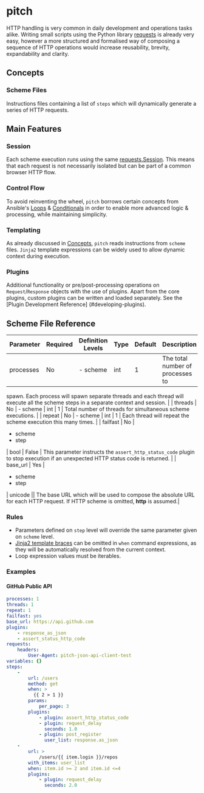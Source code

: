 # pitch

HTTP handling is very common in daily development and operations tasks alike. 
Writing small scripts using the Python library [requests](http://docs.python-requests.org/en/latest/) 
is already very easy, however a more structured and formalised way of composing a sequence of HTTP operations
would increase reusability, brevity, expandability and clarity.

## Concepts

### Scheme Files

Instructions files containing a list of `steps` which will dynamically generate
a series of HTTP requests.

## Main Features

### Session

Each scheme execution runs using the same
[requests.Session](http://docs.python-requests.org/en/latest/user/advanced/#session-objects).
This means that each request is not necessarily isolated but can be part of
a common browser HTTP flow.

### Control Flow

To avoid reinventing the wheel, `pitch` borrows certain concepts from
Ansible's
[Loops](http://docs.ansible.com/ansible/playbooks_loops.html) & 
[Conditionals](http://docs.ansible.com/ansible/playbooks_conditionals.html)
in order to enable more advanced logic & processing, while maintaining
simplicity.

### Templating

As already discussed in [Concepts](#concepts), `pitch` reads instructions from
`scheme` files. `Jinja2` template expressions can be widely used to allow
dynamic context during execution.

### Plugins

Additional functionality or pre/post-processing operations on
`Request`/`Response` objects with the use of plugins. Apart from the core
plugins, custom plugins can be written and loaded separately. See the
[Plugin Development Reference]
(#developing-plugins).

## Scheme File Reference

| Parameter | Required | Definition Levels | Type | Default | Description |
| --------- | -------- | ----------------- | ---- | ------- | ----------- |
| processes | No | - scheme | int | 1 | The total number of processes to
spawn. Each process will spawn separate threads and each thread will execute
 all the scheme steps in a separate context and session. |
| threads | No | - scheme | int | 1 | Total number of threads for
simultaneous scheme executions. |
| repeat | No | - scheme | int | 1 | Each thread will repeat the scheme
execution this many times. |
| failfast | No | <ul><li>scheme</li><li>step</li></ul> | bool | False |
This parameter instructs the `assert_http_status_code` plugin to stop
execution if an unexpected HTTP status code is returned. |
| base_url | Yes | <ul><li>scheme</li><li>step</li></ul> | unicode || The
base URL which will be used to compose the absolute URL for each HTTP
request. If HTTP scheme is omitted, **http** is assumed.|

### Rules

- Parameters defined on `step` level will override the same parameter given
  on `scheme` level.
- [Jinja2 template braces](http://jinja.pocoo.org/docs/dev/templates/#variables)
can be omitted in `when` command expressions, as they
will be automatically resolved from the current context.
- Loop expression values must be iterables.

### Examples

#### GitHub Public API

```yaml
processes: 1
threads: 1
repeat: 1
failfast: yes
base_url: https://api.github.com
plugins:
    - response_as_json
    - assert_status_http_code
requests:
    headers:
        User-Agent: pitch-json-api-client-test
variables: {}
steps:
    -
        url: /users
        method: get
        when: >
          {{ 2 > 1 }}
        params:
            per_page: 3
        plugins:
            - plugin: assert_http_status_code
            - plugin: request_delay
              seconds: 1.0
            - plugin: post_register
              user_list: response.as_json
    -
        url: >
            /users/{{ item.login }}/repos
        with_items: user_list
        when: item.id >= 2 and item.id <=4
        plugins:
            - plugin: request_delay
              seconds: 2.0
```
